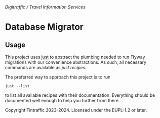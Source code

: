 ###### Digitraffic / Travel Information Services

# Database Migrator

## Usage

This project uses [just](https://github.com/casey/just) to abstract the plumbing needed to run Flyway migrations with
our convenience abstractions. As such, all necessary commands are available as _just recipes_.

The preferred way to approach this project is to run
```shell
just --list
```

to list all available recipes with their documentation. Everything should be documented well enough to help you further
from there.

Copyright Fintraffic 2023-2024. Licensed under the EUPL-1.2 or later.
